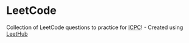 # LeetCode
Collection of LeetCode questions to practice for [ICPC](https://icpc.global)! - Created using [LeetHub](https://github.com/QasimWani/LeetHub)
